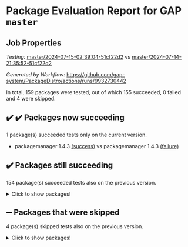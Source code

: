 # Package Evaluation Report for GAP `master`

## Job Properties

*Testing:* [master/2024-07-15-02:39:04-51cf22d2](https://github.com/gap-system/PackageDistro/blob/data/reports/master/2024-07-15-02:39:04-51cf22d2) vs [master/2024-07-14-21:35:52-51cf22d2](https://github.com/gap-system/PackageDistro/blob/data/reports/master/2024-07-14-21:35:52-51cf22d2)

*Generated by Workflow:* https://github.com/gap-system/PackageDistro/actions/runs/9932730442

In total, 159 packages were tested, out of which 155 succeeded, 0 failed and 4 were skipped.

## :heavy_check_mark: :heavy_check_mark: Packages now succeeding

1 package(s) succeeded tests only on the current version.
- packagemanager 1.4.3 [(success)](https://github.com/gap-system/PackageDistro/actions/runs/9932730442/job/27434667922) vs packagemanager 1.4.3 [(failure)](https://github.com/gap-system/PackageDistro/actions/runs/9930780369/job/27430024079)

## :heavy_check_mark: Packages still succeeding

154 package(s) succeeded tests also on the previous version.
<details><summary>Click to show packages!</summary>

- 4ti2interface 2023.02-04 [(success)](https://github.com/gap-system/PackageDistro/actions/runs/9932730442/job/27434652511)
- ace 5.6.2 [(success)](https://github.com/gap-system/PackageDistro/actions/runs/9932730442/job/27434652612)
- aclib 1.3.2 [(success)](https://github.com/gap-system/PackageDistro/actions/runs/9932730442/job/27434652721)
- agt 0.3.1 [(success)](https://github.com/gap-system/PackageDistro/actions/runs/9932730442/job/27434652808)
- alnuth 3.2.1 [(success)](https://github.com/gap-system/PackageDistro/actions/runs/9932730442/job/27434652907)
- anupq 3.3.0 [(success)](https://github.com/gap-system/PackageDistro/actions/runs/9932730442/job/27434653013)
- atlasrep 2.1.8 [(success)](https://github.com/gap-system/PackageDistro/actions/runs/9932730442/job/27434653155)
- autodoc 2023.06.19 [(success)](https://github.com/gap-system/PackageDistro/actions/runs/9932730442/job/27434653296)
- automata 1.15 [(success)](https://github.com/gap-system/PackageDistro/actions/runs/9932730442/job/27434655682)
- automgrp 1.3.2 [(success)](https://github.com/gap-system/PackageDistro/actions/runs/9932730442/job/27434655991)
- autpgrp 1.11 [(success)](https://github.com/gap-system/PackageDistro/actions/runs/9932730442/job/27434656223)
- cap 2024.07-06 [(success)](https://github.com/gap-system/PackageDistro/actions/runs/9932730442/job/27434656719)
- caratinterface 2.3.6 [(success)](https://github.com/gap-system/PackageDistro/actions/runs/9932730442/job/27434657793)
- cddinterface 2022.11.01 [(success)](https://github.com/gap-system/PackageDistro/actions/runs/9932730442/job/27434657895)
- circle 1.6.6 [(success)](https://github.com/gap-system/PackageDistro/actions/runs/9932730442/job/27434658012)
- classicpres 1.22 [(success)](https://github.com/gap-system/PackageDistro/actions/runs/9932730442/job/27434658107)
- cohomolo 1.6.11 [(success)](https://github.com/gap-system/PackageDistro/actions/runs/9932730442/job/27434658212)
- congruence 1.2.6 [(success)](https://github.com/gap-system/PackageDistro/actions/runs/9932730442/job/27434658318)
- corelg 1.57 [(success)](https://github.com/gap-system/PackageDistro/actions/runs/9932730442/job/27434658418)
- crime 1.6 [(success)](https://github.com/gap-system/PackageDistro/actions/runs/9932730442/job/27434658514)
- crisp 1.4.6 [(success)](https://github.com/gap-system/PackageDistro/actions/runs/9932730442/job/27434658608)
- crypting 0.10.4 [(success)](https://github.com/gap-system/PackageDistro/actions/runs/9932730442/job/27434658703)
- cryst 4.1.27 [(success)](https://github.com/gap-system/PackageDistro/actions/runs/9932730442/job/27434658802)
- crystcat 1.1.10 [(success)](https://github.com/gap-system/PackageDistro/actions/runs/9932730442/job/27434658906)
- ctbllib 1.3.9 [(success)](https://github.com/gap-system/PackageDistro/actions/runs/9932730442/job/27434659005)
- cubefree 1.19 [(success)](https://github.com/gap-system/PackageDistro/actions/runs/9932730442/job/27434659128)
- curlinterface 2.3.2 [(success)](https://github.com/gap-system/PackageDistro/actions/runs/9932730442/job/27434659218)
- cvec 2.8.1 [(success)](https://github.com/gap-system/PackageDistro/actions/runs/9932730442/job/27434659338)
- datastructures 0.3.0 [(success)](https://github.com/gap-system/PackageDistro/actions/runs/9932730442/job/27434659519)
- deepthought 1.0.6 [(success)](https://github.com/gap-system/PackageDistro/actions/runs/9932730442/job/27434659779)
- design 1.8 [(success)](https://github.com/gap-system/PackageDistro/actions/runs/9932730442/job/27434659912)
- difsets 2.3.1 [(success)](https://github.com/gap-system/PackageDistro/actions/runs/9932730442/job/27434660042)
- digraphs 1.7.1 [(success)](https://github.com/gap-system/PackageDistro/actions/runs/9932730442/job/27434660157)
- edim 1.3.8 [(success)](https://github.com/gap-system/PackageDistro/actions/runs/9932730442/job/27434660254)
- example 4.3.4 [(success)](https://github.com/gap-system/PackageDistro/actions/runs/9932730442/job/27434660361)
- examplesforhomalg 2023.10-01 [(success)](https://github.com/gap-system/PackageDistro/actions/runs/9932730442/job/27434660482)
- factint 1.6.3 [(success)](https://github.com/gap-system/PackageDistro/actions/runs/9932730442/job/27434660607)
- ferret 1.0.11 [(success)](https://github.com/gap-system/PackageDistro/actions/runs/9932730442/job/27434660728)
- fga 1.5.0 [(success)](https://github.com/gap-system/PackageDistro/actions/runs/9932730442/job/27434660835)
- fining 1.5.6 [(success)](https://github.com/gap-system/PackageDistro/actions/runs/9932730442/job/27434660952)
- float 1.0.4 [(success)](https://github.com/gap-system/PackageDistro/actions/runs/9932730442/job/27434661051)
- format 1.4.4 [(success)](https://github.com/gap-system/PackageDistro/actions/runs/9932730442/job/27434661172)
- forms 1.2.11 [(success)](https://github.com/gap-system/PackageDistro/actions/runs/9932730442/job/27434661305)
- fplsa 1.2.6 [(success)](https://github.com/gap-system/PackageDistro/actions/runs/9932730442/job/27434661422)
- fr 2.4.13 [(success)](https://github.com/gap-system/PackageDistro/actions/runs/9932730442/job/27434661542)
- francy 2.0.3 [(success)](https://github.com/gap-system/PackageDistro/actions/runs/9932730442/job/27434661682)
- fwtree 1.3 [(success)](https://github.com/gap-system/PackageDistro/actions/runs/9932730442/job/27434661812)
- gapdoc 1.6.7 [(success)](https://github.com/gap-system/PackageDistro/actions/runs/9932730442/job/27434661930)
- gauss 2023.02-04 [(success)](https://github.com/gap-system/PackageDistro/actions/runs/9932730442/job/27434662094)
- gaussforhomalg 2024.07-01 [(success)](https://github.com/gap-system/PackageDistro/actions/runs/9932730442/job/27434662246)
- gbnp 1.0.5 [(success)](https://github.com/gap-system/PackageDistro/actions/runs/9932730442/job/27434662354)
- generalizedmorphismsforcap 2024.04-01 [(success)](https://github.com/gap-system/PackageDistro/actions/runs/9932730442/job/27434662465)
- genss 1.6.8 [(success)](https://github.com/gap-system/PackageDistro/actions/runs/9932730442/job/27434662589)
- gradedmodules 2024.01-01 [(success)](https://github.com/gap-system/PackageDistro/actions/runs/9932730442/job/27434662686)
- gradedringforhomalg 2024.07-01 [(success)](https://github.com/gap-system/PackageDistro/actions/runs/9932730442/job/27434662810)
- grape 4.9.0 [(success)](https://github.com/gap-system/PackageDistro/actions/runs/9932730442/job/27434662921)
- groupoids 1.74 [(success)](https://github.com/gap-system/PackageDistro/actions/runs/9932730442/job/27434663032)
- grpconst 2.6.5 [(success)](https://github.com/gap-system/PackageDistro/actions/runs/9932730442/job/27434663145)
- guarana 0.96.3 [(success)](https://github.com/gap-system/PackageDistro/actions/runs/9932730442/job/27434663264)
- guava 3.19 [(success)](https://github.com/gap-system/PackageDistro/actions/runs/9932730442/job/27434663385)
- hap 1.62 [(success)](https://github.com/gap-system/PackageDistro/actions/runs/9932730442/job/27434663503)
- hapcryst 0.1.15 [(success)](https://github.com/gap-system/PackageDistro/actions/runs/9932730442/job/27434663607)
- hecke 1.5.3 [(success)](https://github.com/gap-system/PackageDistro/actions/runs/9932730442/job/27434663714)
- help 4.0 [(success)](https://github.com/gap-system/PackageDistro/actions/runs/9932730442/job/27434663856)
- homalg 2024.01-01 [(success)](https://github.com/gap-system/PackageDistro/actions/runs/9932730442/job/27434663957)
- homalgtocas 2023.11-01 [(success)](https://github.com/gap-system/PackageDistro/actions/runs/9932730442/job/27434664049)
- idrel 2.47 [(success)](https://github.com/gap-system/PackageDistro/actions/runs/9932730442/job/27434664155)
- images 1.3.2 [(success)](https://github.com/gap-system/PackageDistro/actions/runs/9932730442/job/27434664254)
- intpic 0.3.0 [(success)](https://github.com/gap-system/PackageDistro/actions/runs/9932730442/job/27434664368)
- io 4.8.2 [(success)](https://github.com/gap-system/PackageDistro/actions/runs/9932730442/job/27434664472)
- io_forhomalg 2023.02-04 [(success)](https://github.com/gap-system/PackageDistro/actions/runs/9932730442/job/27434664563)
- irredsol 1.4.4 [(success)](https://github.com/gap-system/PackageDistro/actions/runs/9932730442/job/27434664668)
- json 2.2.1 [(success)](https://github.com/gap-system/PackageDistro/actions/runs/9932730442/job/27434664776)
- jupyterkernel 1.5.1 [(success)](https://github.com/gap-system/PackageDistro/actions/runs/9932730442/job/27434664900)
- jupyterviz 1.5.6 [(success)](https://github.com/gap-system/PackageDistro/actions/runs/9932730442/job/27434664994)
- kan 1.37 [(success)](https://github.com/gap-system/PackageDistro/actions/runs/9932730442/job/27434665088)
- kbmag 1.5.11 [(success)](https://github.com/gap-system/PackageDistro/actions/runs/9932730442/job/27434665188)
- laguna 3.9.7 [(success)](https://github.com/gap-system/PackageDistro/actions/runs/9932730442/job/27434665290)
- liealgdb 2.2.1 [(success)](https://github.com/gap-system/PackageDistro/actions/runs/9932730442/job/27434665376)
- liepring 2.9.1 [(success)](https://github.com/gap-system/PackageDistro/actions/runs/9932730442/job/27434665454)
- liering 2.4.2 [(success)](https://github.com/gap-system/PackageDistro/actions/runs/9932730442/job/27434665545)
- linearalgebraforcap 2024.07-05 [(success)](https://github.com/gap-system/PackageDistro/actions/runs/9932730442/job/27434665655)
- lins 0.9 [(success)](https://github.com/gap-system/PackageDistro/actions/runs/9932730442/job/27434665754)
- localizeringforhomalg 2023.10-01 [(success)](https://github.com/gap-system/PackageDistro/actions/runs/9932730442/job/27434665861)
- loops 3.4.3 [(success)](https://github.com/gap-system/PackageDistro/actions/runs/9932730442/job/27434665967)
- lpres 1.1.1 [(success)](https://github.com/gap-system/PackageDistro/actions/runs/9932730442/job/27434666080)
- majoranaalgebras 1.5.2 [(success)](https://github.com/gap-system/PackageDistro/actions/runs/9932730442/job/27434666170)
- mapclass 1.4.6 [(success)](https://github.com/gap-system/PackageDistro/actions/runs/9932730442/job/27434666281)
- matgrp 0.70 [(success)](https://github.com/gap-system/PackageDistro/actions/runs/9932730442/job/27434666403)
- matricesforhomalg 2024.07-01 [(success)](https://github.com/gap-system/PackageDistro/actions/runs/9932730442/job/27434666512)
- modisom 2.5.4 [(success)](https://github.com/gap-system/PackageDistro/actions/runs/9932730442/job/27434666602)
- modulepresentationsforcap 2024.07-02 [(success)](https://github.com/gap-system/PackageDistro/actions/runs/9932730442/job/27434666703)
- modules 2024.01-01 [(success)](https://github.com/gap-system/PackageDistro/actions/runs/9932730442/job/27434666801)
- monoidalcategories 2024.06-02 [(success)](https://github.com/gap-system/PackageDistro/actions/runs/9932730442/job/27434666890)
- nconvex 2022.09-01 [(success)](https://github.com/gap-system/PackageDistro/actions/runs/9932730442/job/27434667002)
- nilmat 1.4.2 [(success)](https://github.com/gap-system/PackageDistro/actions/runs/9932730442/job/27434667103)
- nock 1.5 [(success)](https://github.com/gap-system/PackageDistro/actions/runs/9932730442/job/27434667209)
- normalizinterface 1.3.6 [(success)](https://github.com/gap-system/PackageDistro/actions/runs/9932730442/job/27434667329)
- nq 2.5.11 [(success)](https://github.com/gap-system/PackageDistro/actions/runs/9932730442/job/27434667401)
- numericalsgps 1.3.1 [(success)](https://github.com/gap-system/PackageDistro/actions/runs/9932730442/job/27434667531)
- openmath 11.5.3 [(success)](https://github.com/gap-system/PackageDistro/actions/runs/9932730442/job/27434667689)
- orb 4.9.0 [(success)](https://github.com/gap-system/PackageDistro/actions/runs/9932730442/job/27434667810)
- patternclass 2.4.3 [(success)](https://github.com/gap-system/PackageDistro/actions/runs/9932730442/job/27434668102)
- permut 2.0.5 [(success)](https://github.com/gap-system/PackageDistro/actions/runs/9932730442/job/27434668272)
- polenta 1.3.10 [(success)](https://github.com/gap-system/PackageDistro/actions/runs/9932730442/job/27434668371)
- polymaking 0.8.7 [(success)](https://github.com/gap-system/PackageDistro/actions/runs/9932730442/job/27434668464)
- primgrp 3.4.4 [(success)](https://github.com/gap-system/PackageDistro/actions/runs/9932730442/job/27434668593)
- profiling 2.5.4 [(success)](https://github.com/gap-system/PackageDistro/actions/runs/9932730442/job/27434668700)
- qdistrnd 0.9.4 [(success)](https://github.com/gap-system/PackageDistro/actions/runs/9932730442/job/27434668801)
- qpa 1.35 [(success)](https://github.com/gap-system/PackageDistro/actions/runs/9932730442/job/27434668904)
- quagroup 1.8.4 [(success)](https://github.com/gap-system/PackageDistro/actions/runs/9932730442/job/27434669009)
- radiroot 2.9 [(success)](https://github.com/gap-system/PackageDistro/actions/runs/9932730442/job/27434669129)
- rcwa 4.7.1 [(success)](https://github.com/gap-system/PackageDistro/actions/runs/9932730442/job/27434669228)
- rds 1.8 [(success)](https://github.com/gap-system/PackageDistro/actions/runs/9932730442/job/27434669339)
- recog 1.4.2 [(success)](https://github.com/gap-system/PackageDistro/actions/runs/9932730442/job/27434669475)
- repndecomp 1.3.0 [(success)](https://github.com/gap-system/PackageDistro/actions/runs/9932730442/job/27434669586)
- repsn 3.1.2 [(success)](https://github.com/gap-system/PackageDistro/actions/runs/9932730442/job/27434669676)
- resclasses 4.7.3 [(success)](https://github.com/gap-system/PackageDistro/actions/runs/9932730442/job/27434669781)
- ringsforhomalg 2024.06-01 [(success)](https://github.com/gap-system/PackageDistro/actions/runs/9932730442/job/27434669895)
- sco 2023.08-01 [(success)](https://github.com/gap-system/PackageDistro/actions/runs/9932730442/job/27434669989)
- scscp 2.4.3 [(success)](https://github.com/gap-system/PackageDistro/actions/runs/9932730442/job/27434670054)
- semigroups 5.3.7 [(success)](https://github.com/gap-system/PackageDistro/actions/runs/9932730442/job/27434670139)
- sglppow 2.4 [(success)](https://github.com/gap-system/PackageDistro/actions/runs/9932730442/job/27434670226)
- sgpviz 0.999.5 [(success)](https://github.com/gap-system/PackageDistro/actions/runs/9932730442/job/27434670306)
- simpcomp 2.1.14 [(success)](https://github.com/gap-system/PackageDistro/actions/runs/9932730442/job/27434670391)
- singular 2024.06.03 [(success)](https://github.com/gap-system/PackageDistro/actions/runs/9932730442/job/27434670475)
- sl2reps 1.1 [(success)](https://github.com/gap-system/PackageDistro/actions/runs/9932730442/job/27434670583)
- sla 1.6.2 [(success)](https://github.com/gap-system/PackageDistro/actions/runs/9932730442/job/27434670661)
- smallgrp 1.5.4 [(success)](https://github.com/gap-system/PackageDistro/actions/runs/9932730442/job/27434670734)
- smallsemi 0.7.0 [(success)](https://github.com/gap-system/PackageDistro/actions/runs/9932730442/job/27434670839)
- sonata 2.9.6 [(success)](https://github.com/gap-system/PackageDistro/actions/runs/9932730442/job/27434670928)
- sophus 1.27 [(success)](https://github.com/gap-system/PackageDistro/actions/runs/9932730442/job/27434671013)
- sotgrps 1.2 [(success)](https://github.com/gap-system/PackageDistro/actions/runs/9932730442/job/27434671112)
- spinsym 1.5.2 [(success)](https://github.com/gap-system/PackageDistro/actions/runs/9932730442/job/27434671186)
- standardff 1.0 [(success)](https://github.com/gap-system/PackageDistro/actions/runs/9932730442/job/27434671276)
- symbcompcc 1.3.2 [(success)](https://github.com/gap-system/PackageDistro/actions/runs/9932730442/job/27434671354)
- thelma 1.3 [(success)](https://github.com/gap-system/PackageDistro/actions/runs/9932730442/job/27434671451)
- tomlib 1.2.11 [(success)](https://github.com/gap-system/PackageDistro/actions/runs/9932730442/job/27434671534)
- toolsforhomalg 2024.07-01 [(success)](https://github.com/gap-system/PackageDistro/actions/runs/9932730442/job/27434671615)
- toric 1.9.6 [(success)](https://github.com/gap-system/PackageDistro/actions/runs/9932730442/job/27434671690)
- toricvarieties 2022.07.13 [(success)](https://github.com/gap-system/PackageDistro/actions/runs/9932730442/job/27434671793)
- transgrp 3.6.5 [(success)](https://github.com/gap-system/PackageDistro/actions/runs/9932730442/job/27434671902)
- typeset 1.2.2 [(success)](https://github.com/gap-system/PackageDistro/actions/runs/9932730442/job/27434671992)
- ugaly 4.1.3 [(success)](https://github.com/gap-system/PackageDistro/actions/runs/9932730442/job/27434672080)
- unipot 1.6 [(success)](https://github.com/gap-system/PackageDistro/actions/runs/9932730442/job/27434672188)
- unitlib 4.2.0 [(success)](https://github.com/gap-system/PackageDistro/actions/runs/9932730442/job/27434672298)
- utils 0.85 [(success)](https://github.com/gap-system/PackageDistro/actions/runs/9932730442/job/27434672403)
- uuid 0.7 [(success)](https://github.com/gap-system/PackageDistro/actions/runs/9932730442/job/27434672506)
- walrus 0.9991 [(success)](https://github.com/gap-system/PackageDistro/actions/runs/9932730442/job/27434672612)
- wedderga 4.10.5 [(success)](https://github.com/gap-system/PackageDistro/actions/runs/9932730442/job/27434672730)
- xmod 2.92 [(success)](https://github.com/gap-system/PackageDistro/actions/runs/9932730442/job/27434672880)
- xmodalg 1.23 [(success)](https://github.com/gap-system/PackageDistro/actions/runs/9932730442/job/27434672998)
- yangbaxter 0.10.5 [(success)](https://github.com/gap-system/PackageDistro/actions/runs/9932730442/job/27434673098)
- zeromqinterface 0.15 [(success)](https://github.com/gap-system/PackageDistro/actions/runs/9932730442/job/27434673219)
</details>

## :heavy_minus_sign: Packages that were skipped

4 package(s) skipped tests also on the previous version.
<details><summary>Click to show packages!</summary>

- browse 1.8.21 [(skipped)](https://github.com/gap-system/PackageDistro/actions/runs/9932730442/job/27434459334)
- itc 1.5.1 [(skipped)](https://github.com/gap-system/PackageDistro/actions/runs/9932730442/job/27434459334)
- polycyclic 2.16 [(skipped)](https://github.com/gap-system/PackageDistro/actions/runs/9932730442/job/27434459334)
- xgap 4.32 [(skipped)](https://github.com/gap-system/PackageDistro/actions/runs/9932730442/job/27434459334)
</details>

